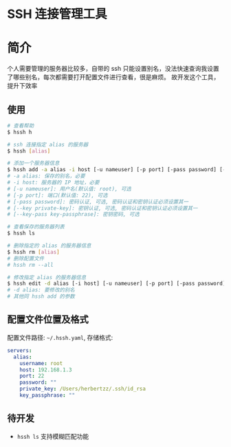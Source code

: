 # SSH 连接管理工具
# 简介
个人需要管理的服务器比较多，自带的 ssh 只能设置别名，没法快速查询我设置了哪些别名，每次都需要打开配置文件进行查看，很是麻烦。
故开发这个工具，提升下效率
## 使用
```bash
# 查看帮助
$ hssh h

# ssh 连接指定 alias 的服务器
$ hssh [alias]

# 添加一个服务器信息
$ hssh add -a alias -i host [-u nameuser] [-p port] [-pass password] [--key private-key] [--key-pass key-passphrase]
# -a alias: 保存的别名，必要
# -i host: 服务器的 IP 地址，必要
# [-u nameuser]: 用户名(默认值: root), 可选
# [-p port]: 端口(默认值: 22), 可选
# [-pass password]: 密码认证, 可选, 密码认证和密钥认证必须设置其一
# [--key private-key]: 密钥认证, 可选, 密码认证和密钥认证必须设置其一
# [--key-pass key-passphrase]: 密钥密码, 可选

# 查看保存的服务器列表
$ hssh ls

# 删除指定的 alias 的服务器信息
$ hssh rm [alias]
# 删除配置文件
# hssh rm --all

# 修改指定 alias 的服务器信息
$ hssh edit -d alias [-i host] [-u nameuser] [-p port] [-pass password] [--key private-key] [--key-pass key-passphrase] [-h]
# -d alias: 要修改的别名
# 其他同 hssh add 的参数
```

## 配置文件位置及格式
配置文件路径: `~/.hssh.yaml`, 存储格式:
```yaml
servers:
  alias:
    username: root
    host: 192.168.1.3
    port: 22
    password: ""
    private_key: /Users/herbertzz/.ssh/id_rsa
    key_passphrase: ""

```

## 待开发
* `hssh ls` 支持模糊匹配功能